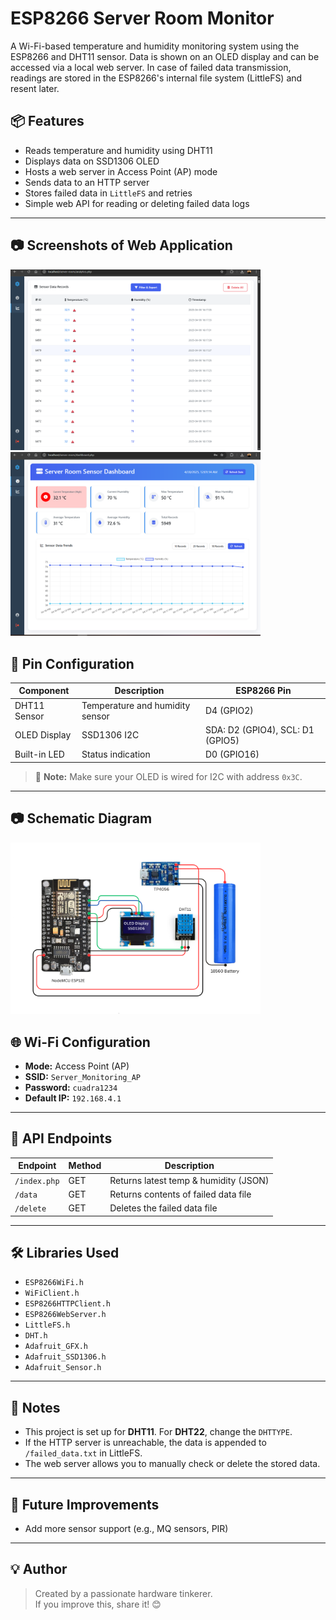 # ESP8266 Server Room Monitor

A Wi-Fi-based temperature and humidity monitoring system using the ESP8266 and DHT11 sensor. Data is shown on an OLED display and can be accessed via a local web server. In case of failed data transmission, readings are stored in the ESP8266's internal file system (LittleFS) and resent later.

## 📦 Features

- Reads temperature and humidity using DHT11
- Displays data on SSD1306 OLED
- Hosts a web server in Access Point (AP) mode
- Sends data to an HTTP server
- Stores failed data in `LittleFS` and retries
- Simple web API for reading or deleting failed data logs

---

## 📷 Screenshots of Web Application

<img src="image/image_1.png" alt="System Display" width="400"/>

<img src="image/image_2.png" alt="System Display" width="400"/>

## 🔌 Pin Configuration

| Component       | Description                      | ESP8266 Pin |
|----------------|----------------------------------|-------------|
| DHT11 Sensor   | Temperature and humidity sensor  | D4 (GPIO2)  |
| OLED Display   | SSD1306 I2C                      | SDA: D2 (GPIO4), SCL: D1 (GPIO5) |
| Built-in LED   | Status indication                | D0 (GPIO16) |

> 📌 **Note:** Make sure your OLED is wired for I2C with address `0x3C`.

---

## 📷 Schematic Diagram

<img src="image/image.png" alt="System Display" width="400"/>


## 🌐 Wi-Fi Configuration

- **Mode:** Access Point (AP)
- **SSID:** `Server_Monitoring_AP`
- **Password:** `cuadra1234`
- **Default IP:** `192.168.4.1`

---

## 📁 API Endpoints

| Endpoint       | Method | Description                          |
|----------------|--------|--------------------------------------|
| `/index.php`   | GET    | Returns latest temp & humidity (JSON)|
| `/data`        | GET    | Returns contents of failed data file |
| `/delete`      | GET    | Deletes the failed data file         |

---

## 🛠️ Libraries Used

- `ESP8266WiFi.h`
- `WiFiClient.h`
- `ESP8266HTTPClient.h`
- `ESP8266WebServer.h`
- `LittleFS.h`
- `DHT.h`
- `Adafruit_GFX.h`
- `Adafruit_SSD1306.h`
- `Adafruit_Sensor.h`

---

## 📝 Notes

- This project is set up for **DHT11**. For **DHT22**, change the `DHTTYPE`.
- If the HTTP server is unreachable, the data is appended to `/failed_data.txt` in LittleFS.
- The web server allows you to manually check or delete the stored data.

---

## 🧠 Future Improvements

- Add more sensor support (e.g., MQ sensors, PIR)

---


## 💡 Author

> Created by a passionate hardware tinkerer.  
> If you improve this, share it! 😊

